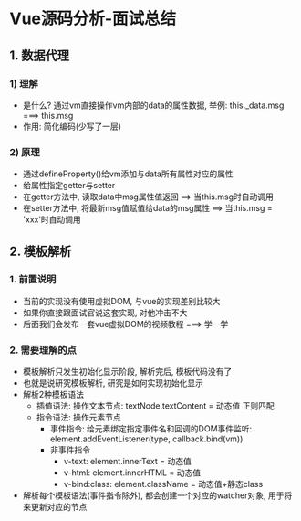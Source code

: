 # Vue源码分析-面试总结

## 1. 数据代理

### 1) 理解
- 是什么? 通过vm直接操作vm内部的data的属性数据, 举例: this._data.msg  ===> this.msg
- 作用: 简化编码(少写了一层)

### 2) 原理
- 通过defineProperty()给vm添加与data所有属性对应的属性
- 给属性指定getter与setter
- 在getter方法中, 读取data中msg属性值返回   ==> 当this.msg时自动调用
- 在setter方法中, 将最新msg值赋值给data的msg属性  ==> 当this.msg = 'xxx'时自动调用



## 2. 模板解析

### 1. 前置说明

- 当前的实现没有使用虚拟DOM, 与vue的实现差别比较大
- 如果你直接跟面试官说这套实现, 对他冲击不大
- 后面我们会发布一套vue虚拟DOM的视频教程 ===> 学一学

### 2. 需要理解的点

- 模板解析只发生初始化显示阶段, 解析完后, 模板代码没有了
- 也就是说研究模板解析, 研究是如何实现初始化显示
- 解析2种模板语法  
  - 插值语法: 操作文本节点: textNode.textContent = 动态值    正则匹配
  - 指令语法: 操作元素节点
    - 事件指令: 给元素绑定指定事件名和回调的DOM事件监听: element.addEventListener(type, callback.bind(vm))
    - 非事件指令
      - v-text: element.innerText = 动态值
      - v-html: element.innerHTML = 动态值
      - v-bind:class: element.className = 动态值+静态class
- 解析每个模板语法(事件指令除外), 都会创建一个对应的watcher对象, 用于将来更新对应的节点















